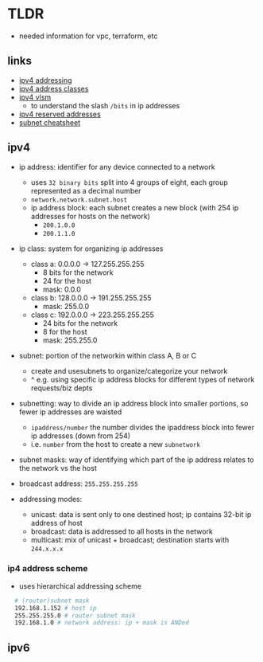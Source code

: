 # TLDR

- needed information for vpc, terraform, etc

## links

- [ipv4 addressing](https://www.tutorialspoint.com/ipv4/ipv4_addressing.htm)
- [ipv4 address classes](https://www.tutorialspoint.com/ipv4/ipv4_address_classes.htm)
- [ipv4 vlsm](https://www.tutorialspoint.com/ipv4/ipv4_vlsm.htm)
  - to understand the slash `/bits` in ip addresses
- [ipv4 reserved addresses](https://www.tutorialspoint.com/ipv4/ipv4_reserved_addresses.htm)
- [subnet cheatsheet](https://www.dnsstuff.com/subnet-ip-subnetting-guide)

## ipv4

- ip address: identifier for any device connected to a network
  - uses `32 binary bits` split into 4 groups of eight, each group represented as a decimal number
  - `network.network.subnet.host`
  - ip address block: each subnet creates a new block (with 254 ip addresses for hosts on the network)
    - `200.1.0.0`
    - `200.1.1.0`

- ip class: system for organizing ip addresses
  - class a: 0.0.0.0 -> 127.255.255.255
    - 8 bits for the network
    - 24 for the host
    - mask: 0.0.0
  - class b: 128.0.0.0 -> 191.255.255.255
    - mask: 255.0.0
  - class c: 192.0.0.0 -> 223.255.255.255
    - 24 bits for the network
    - 8 for the host
    - mask: 255.255.0

- subnet: portion of the networkin within class A, B or C
  - create and usesubnets to organize/categorize your network
  - ^ e.g. using specific ip address blocks for different types of network requests/biz depts

- subnetting: way to divide an ip address block into smaller portions, so fewer ip addresses are waisted
  - `ipaddress/number` the number divides the ipaddress block into fewer ip addresses (down from 254)
  - i.e. `number` from the host to create a new `subnetwork`

- subnet masks: way of identifying which part of the ip address relates to the network vs the host

- broadcast address: `255.255.255.255`
- addressing modes:
  - unicast: data is sent only to one destined host; ip contains 32-bit ip address of host
  - broadcast: data is addressed to all hosts in the network
  - multicast: mix of unicast + broadcast; destination starts with `244.x.x.x`

### ip4 address scheme

- uses hierarchical addressing scheme

```sh
  # (router)subnet mask
  192.168.1.152 # host ip
  255.255.255.0 # router subnet mask
  192.168.1.0 # network address: ip + mask is ANDed


```

## ipv6
